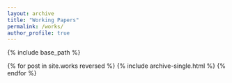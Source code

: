 ```yaml
---
layout: archive
title: "Working Papers"
permalink: /works/
author_profile: true
---
```


{% include base_path %}

{% for post in site.works reversed %}
  {% include archive-single.html %}
{% endfor %}
